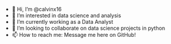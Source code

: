 - 👋 Hi, I’m @calvinx16
- 👀 I’m interested in data science and analysis
- 🌱 I’m currently working as a Data Analyst
- 💞️ I’m looking to collaborate on data science projects in python
- 📫 How to reach me: Message me here on GitHub!

<!---
calvinx16/calvinx16 is a ✨ special ✨ repository because its `README.md` (this file) appears on your GitHub profile.
You can click the Preview link to take a look at your changes.
--->
